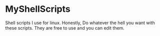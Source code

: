 # MyShellScripts
Shell scripts I use for linux.
Honestly, Do whatever the hell you want with these scripts.
They are free to use and you can edit them.
